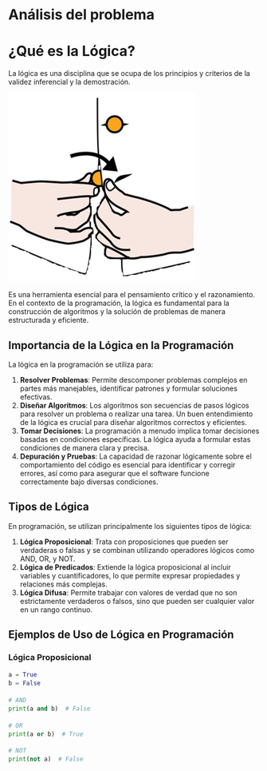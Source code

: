 # Análisis del problema
# ¿Qué es la Lógica?

La lógica es una disciplina que se ocupa de los principios y criterios de la validez inferencial y la demostración. 

![Ejemplo de Lógica](Img/Imagen2.jpg)

Es una herramienta esencial para el pensamiento crítico y el razonamiento. En el contexto de la programación, la lógica es fundamental para la construcción de algoritmos y la solución de problemas de manera estructurada y eficiente.

## Importancia de la Lógica en la Programación

La lógica en la programación se utiliza para:

1. **Resolver Problemas**: Permite descomponer problemas complejos en partes más manejables, identificar patrones y formular soluciones efectivas.
2. **Diseñar Algoritmos**: Los algoritmos son secuencias de pasos lógicos para resolver un problema o realizar una tarea. Un buen entendimiento de la lógica es crucial para diseñar algoritmos correctos y eficientes.
3. **Tomar Decisiones**: La programación a menudo implica tomar decisiones basadas en condiciones específicas. La lógica ayuda a formular estas condiciones de manera clara y precisa.
4. **Depuración y Pruebas**: La capacidad de razonar lógicamente sobre el comportamiento del código es esencial para identificar y corregir errores, así como para asegurar que el software funcione correctamente bajo diversas condiciones.

## Tipos de Lógica

En programación, se utilizan principalmente los siguientes tipos de lógica:

1. **Lógica Proposicional**: Trata con proposiciones que pueden ser verdaderas o falsas y se combinan utilizando operadores lógicos como AND, OR, y NOT.
2. **Lógica de Predicados**: Extiende la lógica proposicional al incluir variables y cuantificadores, lo que permite expresar propiedades y relaciones más complejas.
3. **Lógica Difusa**: Permite trabajar con valores de verdad que no son estrictamente verdaderos o falsos, sino que pueden ser cualquier valor en un rango continuo.

## Ejemplos de Uso de Lógica en Programación

### Lógica Proposicional

```python
a = True
b = False

# AND
print(a and b)  # False

# OR
print(a or b)  # True

# NOT
print(not a)  # False
